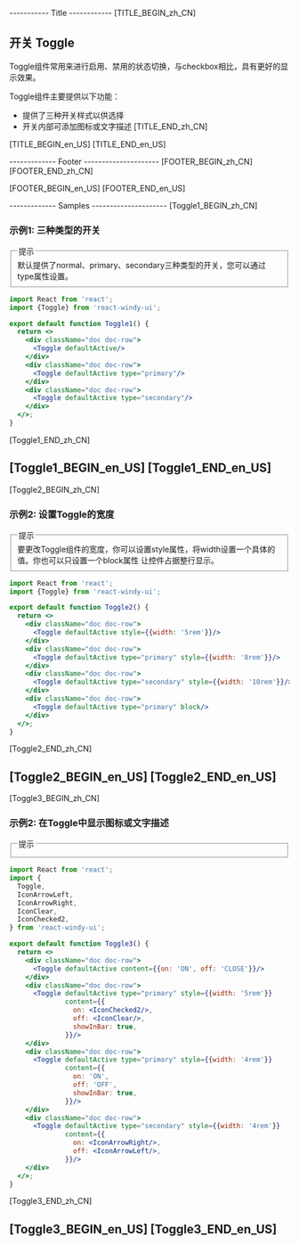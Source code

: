 ----------- Title ------------
[TITLE_BEGIN_zh_CN]
## 开关 Toggle
Toggle组件常用来进行启用、禁用的状态切换，与checkbox相比，具有更好的显示效果。

Toggle组件主要提供以下功能：   

- 提供了三种开关样式以供选择
- 开关内部可添加图标或文字描述
[TITLE_END_zh_CN]


[TITLE_BEGIN_en_US]
[TITLE_END_en_US]

------------- Footer ---------------------
[FOOTER_BEGIN_zh_CN]
[FOOTER_END_zh_CN]

[FOOTER_BEGIN_en_US]
[FOOTER_END_en_US]

------------- Samples ---------------------
[Toggle1_BEGIN_zh_CN]
### 示例1: 三种类型的开关
<fieldset class="doc desc">
  <legend>提示</legend>
  <div class="doc desc-area">
    默认提供了normal、primary、secondary三种类型的开关，您可以通过type属性设置。
  </div>
</fieldset>

```jsx
import React from 'react';
import {Toggle} from 'react-windy-ui';

export default function Toggle1() {
  return <>
    <div className="doc doc-row">
      <Toggle defaultActive/>
    </div>
    <div className="doc doc-row">
      <Toggle defaultActive type="primary"/>
    </div>
    <div className="doc doc-row">
      <Toggle defaultActive type="secondary"/>
    </div>
  </>;
}
```
[Toggle1_END_zh_CN]

[Toggle1_BEGIN_en_US]
[Toggle1_END_en_US]
----------------------------------
[Toggle2_BEGIN_zh_CN]
### 示例2: 设置Toggle的宽度

<fieldset class="doc desc">
  <legend>提示</legend>
  <div class="doc desc-area">
    要更改Toggle组件的宽度，你可以设置style属性，将width设置一个具体的值。你也可以只设置一个block属性
    让控件占据整行显示。
  </div>
</fieldset>

```jsx
import React from 'react';
import {Toggle} from 'react-windy-ui';

export default function Toggle2() {
  return <>
    <div className="doc doc-row">
      <Toggle defaultActive style={{width: '5rem'}}/>
    </div>
    <div className="doc doc-row">
      <Toggle defaultActive type="primary" style={{width: '8rem'}}/>
    </div>
    <div className="doc doc-row">
      <Toggle defaultActive type="secondary" style={{width: '10rem'}}/>
    </div>
    <div className="doc doc-row">
      <Toggle defaultActive type="primary" block/>
    </div>
  </>;
}
```
[Toggle2_END_zh_CN]

[Toggle2_BEGIN_en_US]
[Toggle2_END_en_US]
----------------------------------
[Toggle3_BEGIN_zh_CN]
### 示例2: 在Toggle中显示图标或文字描述
<fieldset class="doc desc">
  <legend>提示</legend>
  <div class="doc desc-area">
    
  </div>
</fieldset>

```jsx
import React from 'react';
import {
  Toggle,
  IconArrowLeft,
  IconArrowRight,
  IconClear,
  IconChecked2,
} from 'react-windy-ui';

export default function Toggle3() {
  return <>
    <div className="doc doc-row">
      <Toggle defaultActive content={{on: 'ON', off: 'CLOSE'}}/>
    </div>
    <div className="doc doc-row">
      <Toggle defaultActive type="primary" style={{width: '5rem'}}
              content={{
                on: <IconChecked2/>,
                off: <IconClear/>,
                showInBar: true,
              }}/>
    </div>
    <div className="doc doc-row">
      <Toggle defaultActive type="primary" style={{width: '4rem'}}
              content={{
                on: 'ON',
                off: 'OFF',
                showInBar: true,
              }}/>
    </div>
    <div className="doc doc-row">
      <Toggle defaultActive type="secondary" style={{width: '4rem'}}
              content={{
                on: <IconArrowRight/>,
                off: <IconArrowLeft/>,
              }}/>
    </div>
  </>;
}
```

[Toggle3_END_zh_CN]

[Toggle3_BEGIN_en_US]
[Toggle3_END_en_US]
----------------------------------
